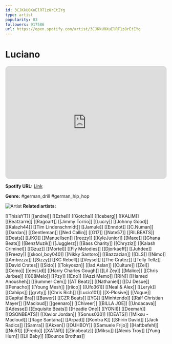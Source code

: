 ```yaml
---
id: 3CJKkU0XuElRT1z8rEtIYg
type: artist
popularity: 83
followers: 917586
url: https://open.spotify.com/artist/3CJKkU0XuElRT1z8rEtIYg
---
```

# Luciano

<iframe style="border-radius:12px" src="https://open.spotify.com/embed/artist/3CJKkU0XuElRT1z8rEtIYg" width="100%" height="352" frameBorder="0" allowfullscreen="" allow="autoplay; clipboard-write; encrypted-media; fullscreen; picture-in-picture" loading="lazy"></iframe>

**Spotify URL:** [Link](https://open.spotify.com/artist/3CJKkU0XuElRT1z8rEtIYg)

**Genre:**  #german_drill #german_hip_hop

![Artist](https://i.scdn.co/image/ab6761610000e5ebb84195261d8a6649862b3f85)
**Related artists:**

[[ThisisYT]]
[[andrei]]
[[Ezhel]]
[[Gotcha]]
[[Iceberg]]
[[KALIM]]
[[Beatzarre]]
[[Ragoart]]
[[Jimmy Torrio]]
[[Lucry]]
[[Johnny Good]]
[[Kalazh44]]
[[Tim Lindenschmidt]]
[[Jamule]]
[[Enndot]]
[[C.Numan]]
[[Dardan]]
[[Gentleman]]
[[Ned Callin]]
[[G17]]
[[Nate57]]
[[RILBEATS]]
[[Deats]]
[[JKO]]
[[Manuellsen]]
[[reezy]]
[[KyleJunior]]
[[Maxe]]
[[Ghana Beats]]
[[BenzMuzik]]
[[Jugglerz]]
[[Bass Charity]]
[[Chryziz]]
[[Kalash Criminel]]
[[Gzuz]]
[[Mortel]]
[[Fly Melodies]]
[[Djorkaeff]]
[[Juhdee]]
[[Freezy]]
[[skool_boy040]]
[[Nikky Santoro]]
[[Bazzazian]]
[[DLS]]
[[Nimo]]
[[Ambezza]]
[[Sizzy]]
[[KC Rebell]]
[[Veysel]]
[[The Cratez]]
[[Telly Tellz]]
[[David Crates]]
[[Sido]]
[[Tokyoszn]]
[[Iad Aslan]]
[[Culture]]
[[Zel]]
[[Cemo]]
[[eest.id]]
[[Harry Charles Gough]]
[[Lil Zey]]
[[Malice]]
[[Chris Jarbee]]
[[808Melo]]
[[Pzy]]
[[Eno]]
[[Azzi Memo]]
[[RIN]]
[[Hamed Anousheh]]
[[Summer Cem]]
[[AT Beatz]]
[[Nathaniel]]
[[DJ Desue]]
[[Penacho]]
[[Young Mesh]]
[[riico]]
[[Ufo361]]
[[Neal & Alex]]
[[Leryk]]
[[Cahiips]]
[[grvty]]
[[Chris Rich]]
[[Lucio101]]
[[X-Plosive]]
[[Vogue]]
[[Capital Bra]]
[[Bawer]]
[[CZR Beats]]
[[YG]]
[[Minhtendo]]
[[Ralf Christian Mayer]]
[[Macloud]]
[[geenaro]]
[[Chiveer]]
[[BILLA JOE]]
[[Undacava]]
[[Adesse]]
[[Exquisite Beats]]
[[Headie One]]
[[YONII]]
[[Deemah]]
[[QSONBEATS]]
[[Xavior Jordan]]
[[Sonus030]]
[[DEATS]]
[[Miksu - Macloud]]
[[Rage Santana]]
[[Arpad]]
[[Kontra K]]
[[Shirin David]]
[[Jack Radics]]
[[Samra]]
[[Akxen]]
[[OUHBOY]]
[[Samuele Frijo]]
[[Haftbefehl]]
[[Nu51]]
[[Fredo]]
[[XATAR]]
[[Zinobeatz]]
[[Miksu]]
[[Alexis Troy]]
[[Yung Hurn]]
[[Lil Baby]]
[[Bounce Brothas]]

